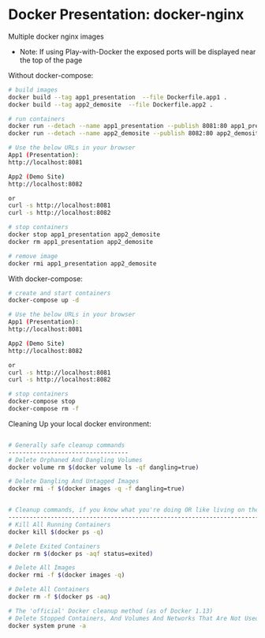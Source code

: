 Docker Presentation: docker-nginx
=================================

Multiple docker nginx images 
* Note: If using Play-with-Docker the exposed ports will be displayed near the top of the page 

Without docker-compose:
```bash
# build images
docker build --tag app1_presentation  --file Dockerfile.app1 .
docker build --tag app2_demosite  --file Dockerfile.app2 .

# run containers
docker run --detach --name app1_presentation --publish 8081:80 app1_presentation:latest
docker run --detach --name app2_demosite --publish 8082:80 app2_demosite:latest

# Use the below URLs in your browser
App1 (Presentation):
http://localhost:8081

App2 (Demo Site)
http://localhost:8082

or 
curl -s http://localhost:8081
curl -s http://localhost:8082

# stop containers
docker stop app1_presentation app2_demosite
docker rm app1_presentation app2_demosite

# remove image
docker rmi app1_presentation app2_demosite
```

With docker-compose:
```bash
# create and start containers
docker-compose up -d

# Use the below URLs in your browser
App1 (Presentation):
http://localhost:8081

App2 (Demo Site)
http://localhost:8082

or 
curl -s http://localhost:8081
curl -s http://localhost:8082

# stop containers
docker-compose stop
docker-compose rm -f
```

Cleaning Up your local docker environment:
```bash

# Generally safe cleanup commands
----------------------------------
# Delete Orphaned And Dangling Volumes
docker volume rm $(docker volume ls -qf dangling=true)

# Delete Dangling And Untagged Images
docker rmi -f $(docker images -q -f dangling=true)


# Cleanup commands, if you know what you're doing OR like living on the edge
----------------------------------------------------------------------------
# Kill All Running Containers
docker kill $(docker ps -q)

# Delete Exited Containers
docker rm $(docker ps -aqf status=exited)

# Delete All Images
docker rmi -f $(docker images -q)

# Delete All Containers
docker rm -f $(docker ps -aq)

# The 'official' Docker cleanup method (as of Docker 1.13)
# Delete Stopped Containers, And Volumes And Networks That Are Not Used By Containers
docker system prune -a

```

